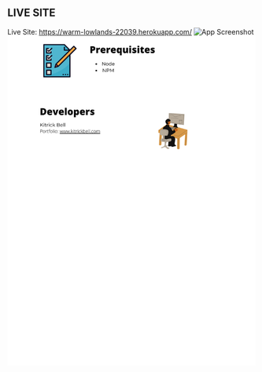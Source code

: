 
## LIVE SITE
Live Site: https://warm-lowlands-22039.herokuapp.com/
![App Screenshot](Template.gif)
![App Screenshot](2.png)



